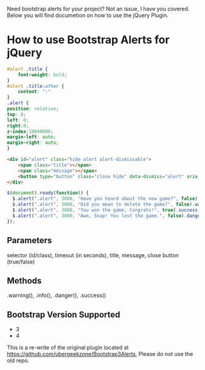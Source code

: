 Need bootstrap alerts for your project? Not an issue, I have you covered. Below you will find documetion on how to use the jQuery Plugin.

# How to use Bootstrap Alerts for jQuery

```css
#alert .title {
    font-weight: bold;
}
#alert .title:after {
    content: ":"
}
.alert {
position: relative;
top: 0;
left: 0;
right:0;
z-index:10000000;
margin-left: auto;
margin-right: auto;
}
```

```html
<div id="alert" class="hide alert alert-dismissable">
    <span class="title"></span>
    <span class="message"></span>
    <button type="button" class="close hide" data-dismiss="alert" aria-hidden="true">&times;</button>
</div>
```

```javascript
$(document).ready(function() {
  $.alert(".alert", 3000, "Have you heard about the new game?", false).info();
  $.alert(".alert", 3000, "Did you mean to delete the game?", false).warning();
  $.alert(".alert", 3000, "You won the game, Congrats!", true).success();
  $.alert(".alert", 3000, "Awe, Snap! You lost the game.", false).danger();
});
```

## Parameters
selector (id/class), timeout (in seconds), title, message, close button (true/false)

## Methods 
.warning(), .info(), .danger(), .success()

## Bootstrap Version Supported
* 3
* 4

This is a re-write of the original plugin located at https://github.com/ubergeekzone/Bootstrap3Alerts, Please do not use the old repo.
